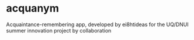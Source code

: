 # acquanym
Acquaintance-remembering app, developed by ei8htideas for the UQ/DNUI summer innovation project by collaboration
